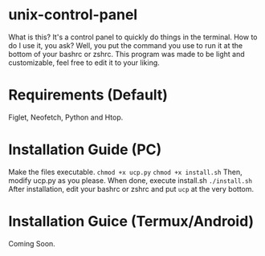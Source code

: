 # unix-control-panel
What is this? It's a control panel to quickly do things in the terminal.
How to do I use it, you ask?
Well, you put the command you use to run it at the bottom of your bashrc or zshrc.
This program was made to be light and customizable, feel free to edit it to your liking.
# Requirements (Default)
Figlet, Neofetch, Python and Htop.
# Installation Guide (PC)
Make the files executable.
```chmod +x ucp.py```
```chmod +x install.sh```
Then, modify ucp.py as you please. When done, execute install.sh
```./install.sh```
After installation, edit your bashrc or zshrc and put ```ucp``` at the very bottom.
# Installation Guice (Termux/Android)
Coming Soon.
